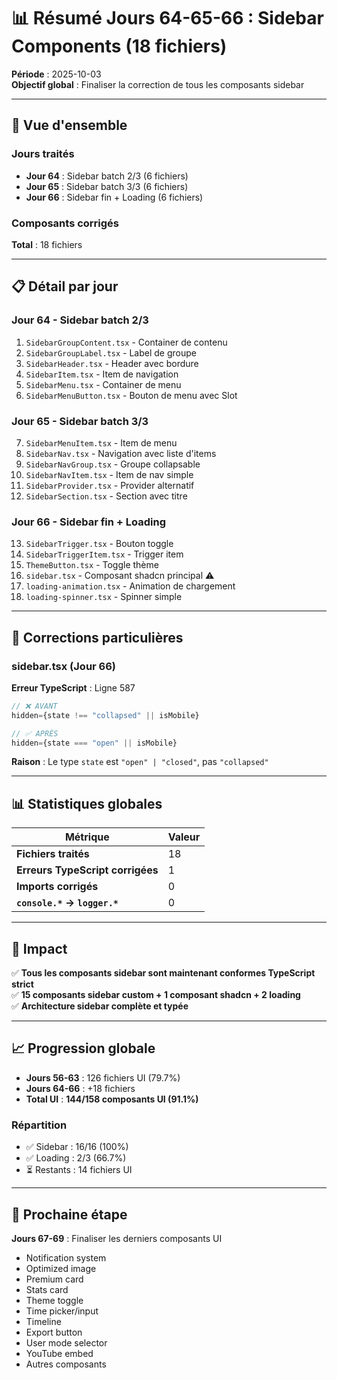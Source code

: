 # 📊 Résumé Jours 64-65-66 : Sidebar Components (18 fichiers)

**Période** : 2025-10-03  
**Objectif global** : Finaliser la correction de tous les composants sidebar

---

## 🎯 Vue d'ensemble

### Jours traités
- **Jour 64** : Sidebar batch 2/3 (6 fichiers)
- **Jour 65** : Sidebar batch 3/3 (6 fichiers)  
- **Jour 66** : Sidebar fin + Loading (6 fichiers)

### Composants corrigés
**Total** : 18 fichiers

---

## 📋 Détail par jour

### Jour 64 - Sidebar batch 2/3
1. `SidebarGroupContent.tsx` - Container de contenu
2. `SidebarGroupLabel.tsx` - Label de groupe
3. `SidebarHeader.tsx` - Header avec bordure
4. `SidebarItem.tsx` - Item de navigation
5. `SidebarMenu.tsx` - Container de menu
6. `SidebarMenuButton.tsx` - Bouton de menu avec Slot

### Jour 65 - Sidebar batch 3/3
7. `SidebarMenuItem.tsx` - Item de menu
8. `SidebarNav.tsx` - Navigation avec liste d'items
9. `SidebarNavGroup.tsx` - Groupe collapsable
10. `SidebarNavItem.tsx` - Item de nav simple
11. `SidebarProvider.tsx` - Provider alternatif
12. `SidebarSection.tsx` - Section avec titre

### Jour 66 - Sidebar fin + Loading
13. `SidebarTrigger.tsx` - Bouton toggle
14. `SidebarTriggerItem.tsx` - Trigger item
15. `ThemeButton.tsx` - Toggle thème
16. `sidebar.tsx` - Composant shadcn principal ⚠️
17. `loading-animation.tsx` - Animation de chargement
18. `loading-spinner.tsx` - Spinner simple

---

## 🔧 Corrections particulières

### sidebar.tsx (Jour 66)
**Erreur TypeScript** : Ligne 587
```typescript
// ❌ AVANT
hidden={state !== "collapsed" || isMobile}

// ✅ APRÈS
hidden={state === "open" || isMobile}
```
**Raison** : Le type `state` est `"open" | "closed"`, pas `"collapsed"`

---

## 📊 Statistiques globales

| Métrique | Valeur |
|----------|--------|
| **Fichiers traités** | 18 |
| **Erreurs TypeScript corrigées** | 1 |
| **Imports corrigés** | 0 |
| **`console.*` → `logger.*`** | 0 |

---

## 🎯 Impact

✅ **Tous les composants sidebar sont maintenant conformes TypeScript strict**  
✅ **15 composants sidebar custom + 1 composant shadcn + 2 loading**  
✅ **Architecture sidebar complète et typée**

---

## 📈 Progression globale

- **Jours 56-63** : 126 fichiers UI (79.7%)
- **Jours 64-66** : +18 fichiers
- **Total UI** : **144/158 composants UI (91.1%)**

### Répartition
- ✅ Sidebar : 16/16 (100%)
- ✅ Loading : 2/3 (66.7%)
- ⏳ Restants : 14 fichiers UI

---

## 🎯 Prochaine étape

**Jours 67-69** : Finaliser les derniers composants UI
- Notification system
- Optimized image
- Premium card
- Stats card
- Theme toggle
- Time picker/input
- Timeline
- Export button
- User mode selector
- YouTube embed
- Autres composants
